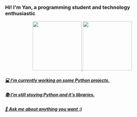 ### Hi! I'm Yan, a programming student and technology enthusiastic

<div align="center">
  <a href="https://github.com/rafaballerini">
  <img height="160em" src="https://github-readme-stats.vercel.app/api?username=yangerhardt&show_icons=true&theme=gruvbox&include_all_commits=true&count_private=true"/>
  <img height="160em" src="https://github-readme-stats.vercel.app/api/top-langs/?username=yangerhardt&layout=compact&langs_count=7&theme=gruvbox"/>
</div>
  
##### 💻 I’m currently working on some *Python* projects.
##### 📚 I’m still stuying *Python* and it's libraries.
##### 💬 Ask me about anything you want :)
